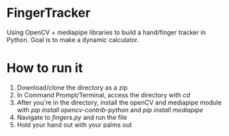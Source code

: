 # FingerTracker 

Using OpenCV + mediapipe libraries to build a hand/finger tracker in Python. Goal is to make a dynamic calculator.

# How to run it

1) Download/clone the directory as a zip
2) In Command Prompt/Terminal, access the directory with *cd <Insert Path name>* 
3) After you're in the directory, install the openCV and mediapipe module with *pip install opencv-contrib-python* and *pip install mediapipe*
4) Navigate to *fingers.py* and run the file
5) Hold your hand out with your palms out
